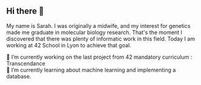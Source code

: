 ## Hi there 👋

My name is Sarah. I was originally a midwife, and my interest for genetics made me graduate in molecular biology research. That's the moment I discovered that there was plenty of informatic work in this field. Today I am working at 42 School in Lyon to achieve that goal.

🔭 I’m currently working on the last project from 42 mandatory curriculum : Transcendance <br>
🌱 I’m currently learning about machine learning and implementing a database.
